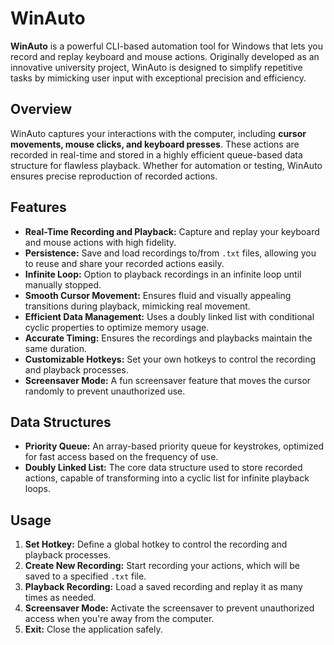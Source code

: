 # WinAuto

**WinAuto** is a powerful CLI-based automation tool for Windows that lets you record and replay keyboard and mouse actions. Originally developed as an innovative university project, WinAuto is designed to simplify repetitive tasks by mimicking user input with exceptional precision and efficiency.

## Overview

WinAuto captures your interactions with the computer, including **cursor movements, mouse clicks, and keyboard presses**. These actions are recorded in real-time and stored in a highly efficient queue-based data structure for flawless playback. Whether for automation or testing, WinAuto ensures precise reproduction of recorded actions.

## Features

- **Real-Time Recording and Playback:** Capture and replay your keyboard and mouse actions with high fidelity.
- **Persistence:** Save and load recordings to/from `.txt` files, allowing you to reuse and share your recorded actions easily.
- **Infinite Loop:** Option to playback recordings in an infinite loop until manually stopped.
- **Smooth Cursor Movement:** Ensures fluid and visually appealing transitions during playback, mimicking real movement.
- **Efficient Data Management:** Uses a doubly linked list with conditional cyclic properties to optimize memory usage.
- **Accurate Timing:** Ensures the recordings and playbacks maintain the same duration.
- **Customizable Hotkeys:** Set your own hotkeys to control the recording and playback processes.
- **Screensaver Mode:** A fun screensaver feature that moves the cursor randomly to prevent unauthorized use.

## Data Structures

- **Priority Queue:** An array-based priority queue for keystrokes, optimized for fast access based on the frequency of use.
- **Doubly Linked List:** The core data structure used to store recorded actions, capable of transforming into a cyclic list for infinite playback loops.

## Usage

1. **Set Hotkey:** Define a global hotkey to control the recording and playback processes.
2. **Create New Recording:** Start recording your actions, which will be saved to a specified `.txt` file.
3. **Playback Recording:** Load a saved recording and replay it as many times as needed.
4. **Screensaver Mode:** Activate the screensaver to prevent unauthorized access when you're away from the computer.
5. **Exit:** Close the application safely.
